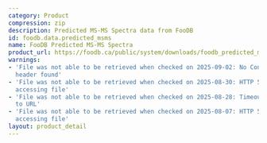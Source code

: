 ```yaml
---
category: Product
compression: zip
description: Predicted MS-MS Spectra data from FooDB
id: foodb.data.predicted_msms
name: FooDB Predicted MS-MS Spectra
product_url: https://foodb.ca/public/system/downloads/foodb_predicted_msms_spectra.zip
warnings:
- 'File was not able to be retrieved when checked on 2025-09-02: No Content-Length
  header found'
- 'File was not able to be retrieved when checked on 2025-08-30: HTTP 502 error when
  accessing file'
- 'File was not able to be retrieved when checked on 2025-08-28: Timeout connecting
  to URL'
- 'File was not able to be retrieved when checked on 2025-08-07: HTTP 500 error when
  accessing file'
layout: product_detail
---
```


